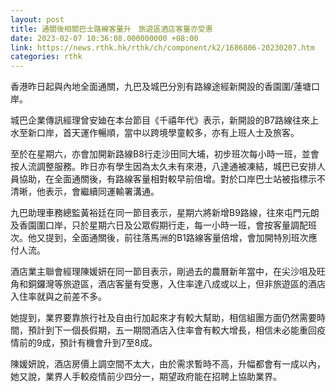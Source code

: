 ```yaml
---
layout: post
title: 通關後相關巴士路線客量升　旅遊區酒店客量亦受惠
date: 2023-02-07 10:36:08.000000000 +08:00
link: https://news.rthk.hk/rthk/ch/component/k2/1686806-20230207.htm
categories: rthk
---
```


香港昨日起與內地全面通關，九巴及城巴分別有路線途經新開設的香園圍/蓮塘口岸。

城巴企業傳訊經理曾安廸在本台節目《千禧年代》表示，新開設的B7路線往來上水至新口岸，首天運作暢順，當中以跨境學童較多，亦有上班人士及旅客。

至於在星期六，亦會加開新路線B8行走沙田同大埔，初步班次每小時一班，並會按人流調整服務。昨日亦有學生因為太久未有來港，八達通被凍結，城巴已安排人員協助，在全面通關後，有路線客量相對較早前倍增。對於口岸巴士站被指標示不清晰，他表示，會繼續同運輸署溝通。

九巴助理車務總監黃裕廷在同一節目表示，星期六將新增B9路線，往來屯門元朗及香園圍口岸，只於星期六日及公眾假期行走，每一小時一班，會按客量調配班次。他又提到，全面通關後，前往落馬洲的B1路線客量倍增，會加開特別班次應付人流。

酒店業主聯會經理陳媛妍在同一節目表示，剛過去的農曆新年當中，在尖沙咀及旺角和銅鑼灣等旅遊區，酒店客量有受惠，入住率達八成或以上，但非旅遊區的酒店入住率就與之前差不多。

她提到，業界要靠旅行社及自由行加起來才有較大幫助，相信組團方面仍然需要時間，預計到下一個長假期，五一期間酒店入住率會有較大增長，相信未必能重回疫情前的9成，預計有機會升到7至8成。

陳媛妍說，酒店房價上調空間不太大，由於需求暫時不高，升幅都會有一成以內，她又說，業界人手較疫情前少四分一，期望政府能在招聘上協助業界。
